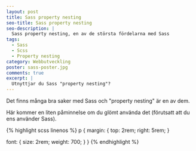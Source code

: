 ```yaml
---
layout: post
title: Sass property nesting
seo-title: Sass property nesting
seo-description: |
  Sass property nesting, en av de största fördelarna med Sass
tags:
  - Sass
  - Scss
  - Property nesting
category: Webbutveckling
poster: sass-poster.jpg
comments: true
excerpt: |
  Utnyttjar du Sass "property nesting"?
---
```

Det finns många bra saker med Sass och "property nesting" är en av dem.

Här kommer en liten påminnelse om du glömt använda det (förutsatt att du ens använder Sass).

{% highlight scss linenos %}
p {
  margin: {
    top: 2rem;
    right: 5rem;
  }

  font: {
    size: 2rem;
    weight: 700;
  }
}
{% endhighlight %}
